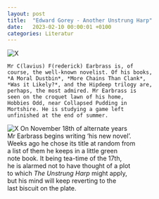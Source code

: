```yaml
---
layout: post
title:  "Edward Gorey - Another Unstrung Harp"
date:   2023-02-10 00:00:01 +0100
categories: Literatur
---
```

![X](/blog/images/amphigorey_0009_1.jpg)
```
Mr C(lavius) F(rederick) Earbrass is, of  
course, the well-known novelist. Of his books,  
*A Moral Dustbin*, *More Chains Than Clank*,  
*Was it Likely?*, and the Hipdeep trilogy are,  
perhaps, the most admired. Mr Earbrass is  
seen on the croquet lawn of his home,  
Hobbies Odd, near Collapsed Pudding in  
Mortshire. He is studying a game left  
unfinished at the end of summer.  

```

![X](/blog/images/amphigorey_0009_2.jpg)
On November 18th of alternate years  
Mr Earbrass begins writing ‘his new novel’.  
Weeks ago he chose its title at random from  
a list of them he keeps in a little green  
note book. It being tea-time of the 17th,  
he is alarmed not to have thought of a plot  
to which *The Unstrung Harp* might apply,  
but his mind will keep reverting to the  
last biscuit on the plate.  
